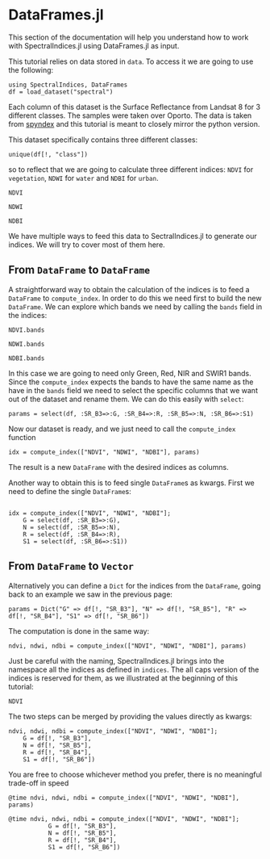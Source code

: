 # DataFrames.jl

This section of the documentation will help you understand how to work with SpectralIndices.jl using DataFrames.jl as input.

This tutorial relies on data stored in `data`. To access it we are going to use the following:
```@example dataframes
using SpectralIndices, DataFrames
df = load_dataset("spectral")
```
Each column of this dataset is the Surface Reflectance from Landsat 8 for 3 different classes. The samples were taken over Oporto. The data is taken from [spyndex](https://spyndex.readthedocs.io/en/latest/tutorials/pandas.html) and this tutorial is meant to closely mirror the python version.

This dataset specifically contains three different classes:
```@example dataframes
unique(df[!, "class"])
```
so to reflect that we are going to calculate three different indices: `NDVI` for `vegetation`, `NDWI` for `water` and `NDBI` for `urban`.
```@example dataframes
NDVI
```
```@example dataframes
NDWI
```
```@example dataframes
NDBI
```

We have multiple ways to feed this data to SectralIndices.jl to generate our indices. We will try to cover most of them here.

## From `DataFrame` to `DataFrame`

A straightforward way to obtain the calculation of the indices is to feed a `DataFrame` to `compute_index`. In order to do this we need first to build the new `DataFrame`. We can explore which bands we need by calling the `bands` field in the indices:

```@example dataframes
NDVI.bands
```
```@example dataframes
NDWI.bands
```
```@example dataframes
NDBI.bands
```

In this case we are going to need only Green, Red, NIR and SWIR1 bands. Since the `compute_index` expects the bands to have the same name as the have in the `bands` field we need to select the specific columns that we want out of the dataset and rename them. We can do this easily with `select`:

```@example dataframes
params = select(df, :SR_B3=>:G, :SR_B4=>:R, :SR_B5=>:N, :SR_B6=>:S1)
```

Now our dataset is ready, and we just need to call the `compute_index` function

```@example dataframes
idx = compute_index(["NDVI", "NDWI", "NDBI"], params)
```

The result is a new `DataFrame` with the desired indices as columns.

Another way to obtain this is to feed single `DataFrame`s as kwargs. First we need to define the single `DataFrame`s:

```@example dataframes

idx = compute_index(["NDVI", "NDWI", "NDBI"]; 
    G = select(df, :SR_B3=>:G),
    N = select(df, :SR_B5=>:N),
    R = select(df, :SR_B4=>:R),
    S1 = select(df, :SR_B6=>:S1))
```


## From `DataFrame` to `Vector`

Alternatively you can define a `Dict` for the indices from the `DataFrame`, going back to an example we saw in the previous page:

```@example dataframes
params = Dict("G" => df[!, "SR_B3"], "N" => df[!, "SR_B5"], "R" => df[!, "SR_B4"], "S1" => df[!, "SR_B6"])
```

The computation is done in the same way:

```@example dataframes
ndvi, ndwi, ndbi = compute_index(["NDVI", "NDWI", "NDBI"], params)
```

Just be careful with the naming, SpectralIndices.jl brings into the namespace all the indices as defined in `indices`. The all caps version of the indices is reserved for them, as we illustrated at the beginning of this tutorial:

```@example dataframes
NDVI
```

The two steps can be merged by providing the values directly as kwargs:

```@example dataframes
ndvi, ndwi, ndbi = compute_index(["NDVI", "NDWI", "NDBI"]; 
    G = df[!, "SR_B3"],
    N = df[!, "SR_B5"],
    R = df[!, "SR_B4"],
    S1 = df[!, "SR_B6"])
```

You are free to choose whichever method you prefer, there is no meaningful trade-off in speed

```@example dataframes
@time ndvi, ndwi, ndbi = compute_index(["NDVI", "NDWI", "NDBI"], params)
```

```@example dataframes
@time ndvi, ndwi, ndbi = compute_index(["NDVI", "NDWI", "NDBI"]; 
           G = df[!, "SR_B3"],
           N = df[!, "SR_B5"],
           R = df[!, "SR_B4"],
           S1 = df[!, "SR_B6"])
```